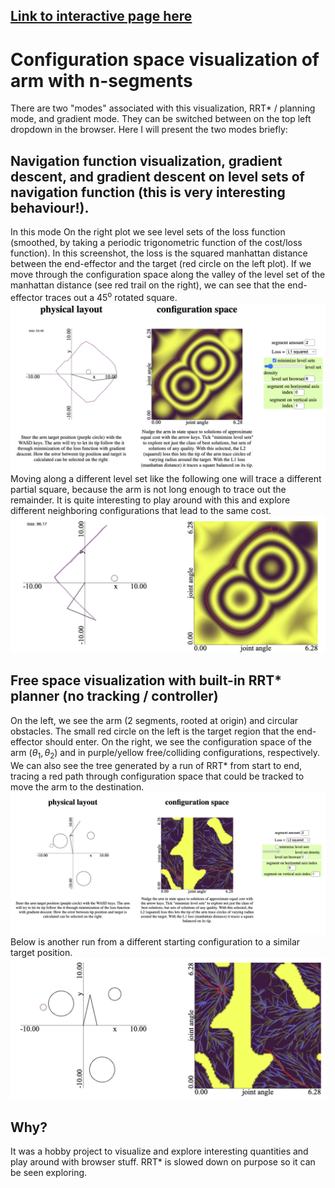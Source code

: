 ## [Link to interactive page here](https://whatisthisname.github.io/configuration-space-arm-planner/)

# Configuration space visualization of arm with n-segments
There are two "modes" associated with this visualization, RRT* / planning mode, and gradient mode. They can be switched between on the top left dropdown in the browser. Here I will present the two modes briefly:

## Navigation function visualization, gradient descent, and gradient descent on level sets of navigation function (this is very interesting behaviour!).
In this mode
On the right plot we see level sets of the loss function (smoothed, by taking a periodic trigonometric function of the cost/loss function). In this screenshot, the loss is the squared manhattan distance between the end-effector and the target (red circle on the left plot). If we move through the configuration space along the valley of the level set of the manhattan distance (see red trail on the right), we can see that the end-effector traces out a $45^\text{o}$ rotated square. 
![](level_set.png)
Moving along a different level set like the following one will trace a different partial square, because the arm is not long enough to trace out the remainder. It is quite interesting to play around with this and explore different neighboring configurations that lead to the same cost.
![](level_set2.png)

## Free space visualization with built-in RRT* planner (no tracking / controller)
On the left, we see the arm (2 segments, rooted at origin) and circular obstacles. The small red circle on the left is the target region that the end-effector should enter. On the right, we see the configuration space of the arm ($\theta_1, \theta_2$) and in purple/yellow free/colliding configurations, respectively. We can also see the tree generated by a run of RRT* from start to end, tracing a red path through configuration space that could be tracked to move the arm to the destination.
![](RRT.png)
Below is another run from a different starting configuration to a similar target position.
![](RRT2.png)


## Why?
It was a hobby project to visualize and explore interesting quantities and play around with browser stuff. RRT* is slowed down on purpose so it can be seen exploring.
